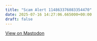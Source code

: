 ```yaml
---
title: "Scam Alert 114863376083354470"
date: 2025-07-16 14:27:06.665000+00:00
draft: false
---
```




[View on Mastodon](https://mastodon.social/users/scamurai_bot/statuses/114863376083354470/activity)
